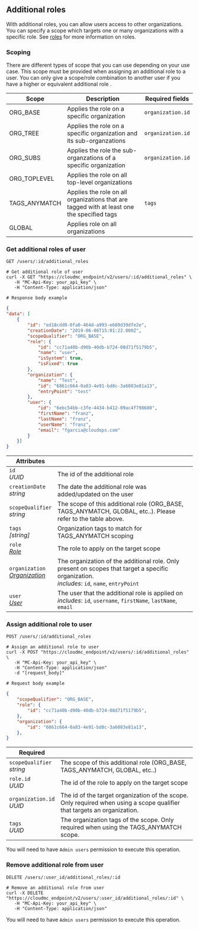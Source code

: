 ## Additional roles

With additional roles, you can allow users access to other organizations. You can specify a scope which targets one or many organizations with a specific role. See [roles](#administration-roles) for more information on roles.

### Scoping

There are different types of scope that you can use depending on your use case. This scope must be provided when assigning an additional role to a user. You can only give a scope/role combination to another user if you have a higher or equivalent additional role .

Scope | Description | Required fields
---------- | ----------- | -----------
ORG_BASE | Applies the role on a specific organization | `organization.id`
ORG_TREE | Applies the role on a specific organization and its sub-organzations | `organization.id`
ORG_SUBS | Applies the role the sub-organzations of a specific organization | `organization.id`
ORG_TOPLEVEL | Applies the role on all top-level organizations | &nbsp;
TAGS_ANYMATCH | Applies the role on all organizations that are tagged with at least one the specified tags | `tags`
GLOBAL | Applies role on all organizations | &nbsp;

### Get additional roles of user

`GET /users/:id/additional_roles`

```shell
# Get additional role of user
curl -X GET "https://cloudmc_endpoint/v2/users/:id/additional_roles" \
   -H "MC-Api-Key: your_api_key" \
   -H "Content-Type: application/json"

# Response body example
```
```json
{
"data": [
    {
        "id": "ed18cdd0-0fa0-464d-a993-e689d39dfe2e",
        "creationDate": "2019-06-06T15:01:22.000Z",
        "scopeQualifier": "ORG_BASE",
        "role": {
            "id": "cc71a40b-d90b-40db-b724-08d71f5179b5",
            "name": "user",
            "isSystem": true,
            "isFixed": true
        },
        "organization": {
            "name": "Test",
            "id": "6861c664-0a83-4e91-bd8c-3a6083e81a13",
            "entryPoint": "test"
        },
        "user": {
            "id": "6ebc54bb-c3fe-4434-b412-09ac4f798680",
            "firstName": "franz",
            "lastName": "franz",
            "userName": "franz",
            "email": "fgarcia@cloudops.com"
        }
    }]
}
```

Attributes | &nbsp;
---------- | -----------
`id`<br/>*UUID* | The id of the additional role
`creationDate`<br/>*string* | The date the additional role was added/updated on the user
`scopeQualifier`<br/>*string* | The scope of this additional role (ORG_BASE, TAGS_ANYMATCH, GLOBAL, etc..). Please refer to the table above.
`tags`<br/>*[string]* | Organization tags to match for TAGS_ANYMATCH scoping
`role`<br/>*[Role](#administration-roles)* | The role to apply on the target scope
`organization`<br/>*[Organization](#administration-organizations)* | The organization of the additional role. Only present on scopes that target a specific organization.<br/>*includes*: `id`, `name`, `entryPoint`
`user`<br/>*[User](#administration-users)* | The user that the additional role is applied on<br/>*includes*: `id`, `username`, `firstName`, `lastName`, `email`


### Assign additional role to user

`POST /users/:id/additional_roles`

```shell
# Assign an additional role to user
curl -X POST "https://cloudmc_endpoint/v2/users/:id/additional_roles" \
   -H "MC-Api-Key: your_api_key" \
   -H "Content-Type: application/json"
   -d "[request_body]"

# Request body example
```
```json
{
    "scopeQualifier": "ORG_BASE",
    "role": {
        "id": "cc71a40b-d90b-40db-b724-08d71f5179b5",
    },
    "organization": {
        "id": "6861c664-0a83-4e91-bd8c-3a6083e81a13",
    },
}
```

Required | &nbsp;
---------- | -----------
`scopeQualifier`<br/>*string* | The scope of this additional role (ORG_BASE, TAGS_ANYMATCH, GLOBAL, etc..)
`role.id`<br/>*UUID* | The id of the role to apply on the target scope
`organization.id`<br/>*UUID* | The id of the target organization of the scope. Only required when using a scope qualifier that targets an organization.
`tags`<br/>*UUID* | The organization tags of the scope. Only required when using the TAGS_ANYMATCH scope.

You will need to have `Admin users` permission to execute this operation.

### Remove additional role from user
`DELETE /users/:user_id/additional_roles/:id`

```shell
# Remove an additional role from user
curl -X DELETE "https://cloudmc_endpoint/v2/users/:user_id/additional_roles/:id" \
   -H "MC-Api-Key: your_api_key" \
   -H "Content-Type: application/json"

```

You will need to have `Admin users` permission to execute this operation.

